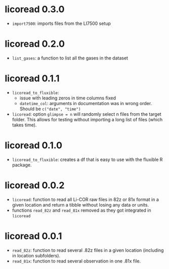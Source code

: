# licoread 0.3.0

* `import7500`: imports files from the LI7500 setup

# licoread 0.2.0

* `list_gases`: a function to list all the gases in the dataset

# licoread 0.1.1

* `licoread_to_fluxible`:
  * issue with leading zeros in time columns fixed
  * `datetime_col`: arguments in documentation was in wrong order. Should be `c("date", "time")`
* `licoread`: option `glimpse = n` will randomly select n files from the target folder. This allows for testing without importing a long list of files (which takes time).

# licoread 0.1.0

* `licoread_to_fluxible`: creates a df that is easy to use with the fluxible R package.

# licoread 0.0.2

* `licoread`: function to read all Li-COR raw files in 82z or 81x format in a given location and return a tibble without losing any data or units.
* functions `read_82z` and `read_81x` removed as they got integrated in `licoread`

# licoread 0.0.1

* `read_82z`: function to read several .82z files in a given location (including in location subfolders).
* `read_81x`: function to read several observation in one .81x file.